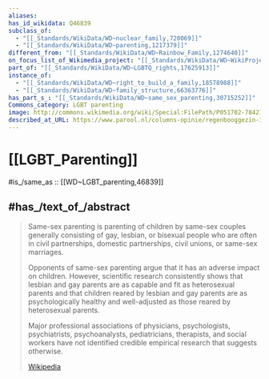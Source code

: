 ```yaml
---
aliases:
has_id_wikidata: Q46839
subclass_of:
  - "[[_Standards/WikiData/WD~nuclear_family,720069]]"
  - "[[_Standards/WikiData/WD~parenting,1217379]]"
different_from: "[[_Standards/WikiData/WD~Rainbow_Family,1274640]]"
on_focus_list_of_Wikimedia_project: "[[_Standards/WikiData/WD~WikiProject_LGBTQ+_studies,15092984]]"
part_of: "[[_Standards/WikiData/WD~LGBTQ_rights,17625913]]"
instance_of:
  - "[[_Standards/WikiData/WD~right_to_build_a_family,18578988]]"
  - "[[_Standards/WikiData/WD~family_structure,66363776]]"
has_part_s_: "[[_Standards/WikiData/WD~same_sex_parenting,30715252]]"
Commons_category: LGBT parenting
image: http://commons.wikimedia.org/wiki/Special:FilePath/P051702-784212.jpg
described_at_URL: https://www.parool.nl/columns-opinie/regenbooggezin-is-voor-velen-een-ver-van-mijn-bed-show~bd570c6f/
---
```


# [[LGBT_Parenting]] 

#is_/same_as :: [[WD~LGBT_parenting,46839]] 

## #has_/text_of_/abstract 

> Same-sex parenting is parenting of children by same-sex couples 
> generally consisting of gay,  lesbian, or bisexual people who are often in civil partnerships, 
> domestic partnerships, civil unions, or same-sex marriages.
>
> Opponents of same-sex parenting argue that it has an adverse impact on children. 
> However, scientific research consistently shows that lesbian and gay parents 
> are as capable and fit as heterosexual parents 
> and that children reared by lesbian and gay parents are as psychologically healthy and well-adjusted 
> as those reared by heterosexual parents. 
> 
> Major professional associations of physicians, psychologists, psychiatrists, psychoanalysts, pediatricians, therapists, and social workers have not identified credible empirical research that suggests otherwise.
>
> [Wikipedia](https://en.wikipedia.org/wiki/Same-sex%20parenting) 

